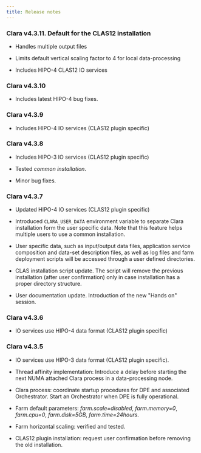 ```yaml
---
title: Release notes
---
```


### Clara v4.3.11. Default for the CLAS12 installation

- Handles multiple output files

- Limits default vertical scaling factor to 4 for local data-processing

- Includes HIPO-4 CLAS12 IO services


### Clara v4.3.10

- Includes latest HIPO-4 bug fixes.


### Clara v4.3.9

- Includes HIPO-4 IO services (CLAS12 plugin specific)

### Clara v4.3.8

- Includes HIPO-3 IO services (CLAS12 plugin specific)

- Tested *common installation*.

- Minor bug fixes.

### Clara v4.3.7

- Updated HIPO-4 IO services (CLAS12 plugin specific)

- Introduced `CLARA_USER_DATA` environment variable
  to separate Clara installation form the user specific data.
  Note that this feature helps multiple users to use a common installation.

- User specific data, such as input/output data files, application service
  composition and data-set description files, as well as log files and farm
  deployment scripts will be accessed through a user defined directories.

- CLAS installation script update. The script will remove the previous
  installation (after user confirmation) only in case installation has a
  proper directory structure.

- User documentation update. Introduction of the new "Hands on" session.

### Clara v4.3.6

- IO services use HIPO-4 data format (CLAS12 plugin specific)

### Clara v4.3.5

- IO services use HIPO-3 data format (CLAS12 plugin specific).

- Thread affinity implementation:
  Introduce a delay before starting the next NUMA attached Clara process
  in a data-processing node.

- Clara process: coordinate startup procedures
  for DPE and associated Orchestrator.
  Start an Orchestrator when DPE is fully operational.

- Farm default parameters: *farm.scale=disabled*, *farm.memory=0*,
  *farm.cpu=0*, *farm.disk=5GB*, *farm.time=24hours*.

- Farm horizontal scaling: verified and tested.

- CLAS12 plugin installation:
  request user confirmation before removing the old installation.
